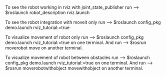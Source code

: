 To see the robot working in rviz with joint_state_publisher run -->
$roslaunch robot_description rviz.launch
  
To see the robot integration with moveit only run -->
$roslaunch config_pkg demo.launch rviz_tutorial:=true
  
To visualize movement of robot only run -->
$roslaunch config_pkg demo.launch rviz_tutorial:=true
on one terminal. And run -->
$rosrun moverobot move
on another terminal.
  
To visualize movement of robot between obstacles run -->
$roslaunch config_pkg demo.launch rviz_tutorial:=true
on one terminal. And run -->
$rosrun moverobotwithobject movewithobject
on another terminal.
